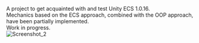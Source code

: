 A project to get acquainted with and test Unity ECS 1.0.16. <br />
Mechanics based on the ECS approach, combined with the OOP approach, have been partially implemented. <br />
Work in progress. <br />
![Screenshot_2](https://github.com/AlenaLomava/SimpleDominion/assets/40898626/64755098-2a43-4881-9675-f1c260c55b76)
